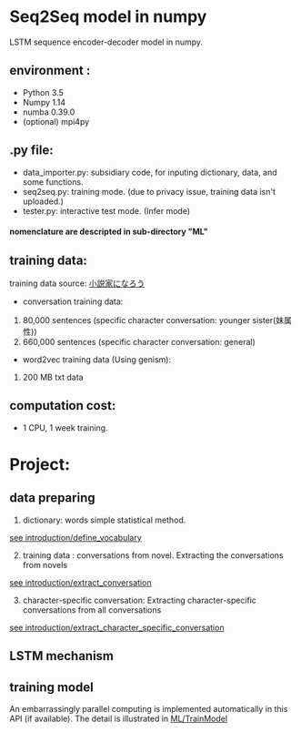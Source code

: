 # Seq2Seq model in numpy

LSTM sequence encoder-decoder model in numpy.

## environment :
* Python 3.5
* Numpy 1.14
* numba 0.39.0
* (optional) mpi4py

## .py file:
* data_importer.py: subsidiary code, for inputing dictionary, data, and some functions.
* seq2seq.py: training mode. (due to privacy issue, training data isn't uploaded.)
* tester.py: interactive test mode. (Infer mode)
#### nomenclature are descripted in sub-directory "ML"

## training data:
training data source: [小説家になろう](https://syosetu.com/)
*  conversation training data: 
1. 80,000 sentences (specific character conversation: younger sister(妹属性))
2. 660,000 sentences (specific character conversation: general)

* word2vec training data (Using genism):
1. 200 MB txt data  

## computation cost:
* 1 CPU, 1 week training.

# Project:

## data preparing
1. dictionary: words simple statistical method. 

[see introduction/define_vocabulary](https://github.com/hchungdelta/Simple_NN_API/tree/master/NN_v2.0_seq2seq/introduction/define_vocabulary) 


2. training data : conversations from novel.
Extracting the conversations from novels  

[see introduction/extract_conversation](https://github.com/hchungdelta/Simple_NN_API/tree/master/NN_v2.0_seq2seq/introduction/extract_conversation)

3. character-specific conversation: 
Extracting character-specific conversations from all conversations  

[see introduction/extract_character_specific_conversation](https://github.com/hchungdelta/Simple_NN_API/tree/master/NN_v2.0_seq2seq/introduction/extract_character_specific_conversation)



## LSTM mechanism


## training model

An embarrassingly parallel computing is implemented automatically in this API (if available).
The detail is illustrated in [ML/TrainModel](https://github.com/hchungdelta/Simple_NN_API/tree/master/NN_v2.0_seq2seq/ML/TrainModel)





